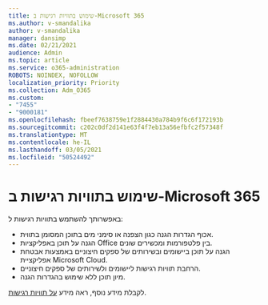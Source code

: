 ```yaml
---
title: שימוש בתוויות רגישות ב-Microsoft 365
ms.author: v-smandalika
author: v-smandalika
manager: dansimp
ms.date: 02/21/2021
audience: Admin
ms.topic: article
ms.service: o365-administration
ROBOTS: NOINDEX, NOFOLLOW
localization_priority: Priority
ms.collection: Adm_O365
ms.custom:
- "7455"
- "9000181"
ms.openlocfilehash: fbeef7638759e1f2884430a784b9f6c6f172193b
ms.sourcegitcommit: c202c0df2d141e63f4f7eb13a56efbfc2f57348f
ms.translationtype: MT
ms.contentlocale: he-IL
ms.lasthandoff: 03/05/2021
ms.locfileid: "50524492"
---
```

# <a name="use-sensitivity-labels-in-microsoft-365"></a>שימוש בתוויות רגישות ב-Microsoft 365

באפשרותך להשתמש בתוויות רגישות ל:
- אכוף הגדרות הגנה כגון הצפנה או סימני מים בתוכן המסומן בתווית.
- הגנה על תוכן באפליקציות Office בין פלטפורמות ומכשירים שונים.
- הגנה על תוכן ביישומים ובשירותים של ספקים חיצוניים באמצעות אבטחת אפליקציית Microsoft Cloud.
- הרחבת תוויות רגישות ליישומים ולשירותים של ספקים חיצוניים.
- מיון תוכן ללא שימוש בהגדרות הגנה.

לקבלת מידע נוסף, ראה מידע [על תוויות רגישות](https://docs.microsoft.com/microsoft-365/compliance/sensitivity-labels).